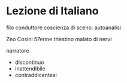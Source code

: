 # Lezione di Italiano

filo conduttore coscienza di sceno: autoanalisi

Zeo Cosini 57enne triestino malato di nervi


narratore
* discontinuo
* inattendibile
* contraddicentesi
<!--stackedit_data:
eyJoaXN0b3J5IjpbLTM1NDg3MjM1NV19
-->